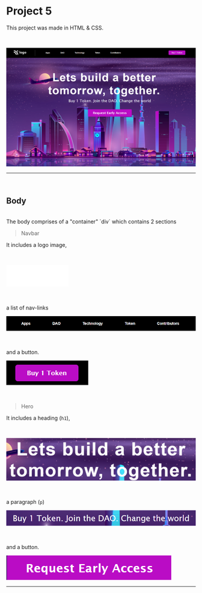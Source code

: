 # Project 5
This project was made in HTML & CSS.

<br>

![dApp Website](./dApp%20thumbnail.png)

***
<br>

## Body

<br>
The body comprises of a "container" `div` which contains 2 sections

<br>

>Navbar

It includes a logo image,

<br>

![Logo](./assets/white-logo.png)

<br>

a list of nav-links 


![Nav Links](./nav-links.png)

<br>

and a button.

![Button](./button.png)

<br>

>Hero

It includes a heading (`h1`), 

<br>

![Heading](./heading.png)

<br>

a paragraph (`p`) 
<br>

![Paragraph](./paragraph.png)

<br>

and a button.

![Button1](./button1.png)

***
